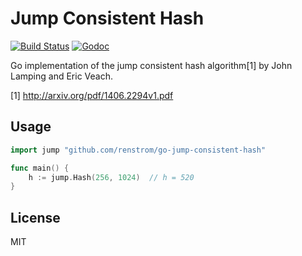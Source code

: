 # Jump Consistent Hash

[![Build Status](https://travis-ci.org/renstrom/go-jump-consistent-hash.svg?branch=master)](https://travis-ci.org/renstrom/go-jump-consistent-hash)
[![Godoc](https://img.shields.io/badge/godoc-reference-blue.svg?style=flat)](https://godoc.org/github.com/renstrom/go-jump-consistent-hash)

Go implementation of the jump consistent hash algorithm[1] by John Lamping and Eric Veach.

[1] http://arxiv.org/pdf/1406.2294v1.pdf

## Usage

```go
import jump "github.com/renstrom/go-jump-consistent-hash"

func main() {
    h := jump.Hash(256, 1024)  // h = 520
}
```

## License

MIT

